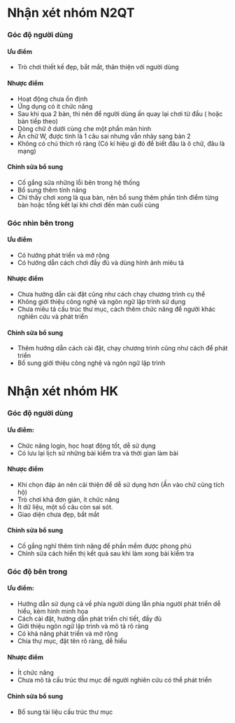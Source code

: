 # Nhận xét nhóm N2QT
### Góc độ người dùng
#### Ưu điểm
- Trò chơi thiết kế đẹp, bắt mắt, thân thiện với người dùng

#### Nhược điểm
- Hoạt động chưa ổn định
- Ứng dụng có ít chức năng
- Sau khi qua 2 bàn, thì nên để người dùng ấn quay lại chơi từ đầu ( hoặc bàn tiếp theo)
- Dòng chữ ở dưới cùng che một phần màn hình
- Ấn chữ W, được tính là 1 câu sai nhưng vẫn nhảy sang bàn 2
- Không có chú thích rõ ràng (Có kí hiệu gì đó để biết đâu là ô chữ, đâu là mạng)

#### Chỉnh sửa bổ sung
- Cố gắng sửa những lỗi bên trong hệ thống
- Bổ sung thêm tính năng
- Chỉ thấy chơi xong là qua bàn, nên bổ sung thêm phần tính điểm từng bàn hoặc tổng kết lại khi chơi đến màn cuối cùng

### Góc nhìn bên trong
#### Ưu điểm
- Có hướng phát triển và mở rộng
- Có hướng dẫn cách chơi đầy đủ và dùng hình ảnh miêu tả

#### Nhược điểm
- Chưa hướng dẫn cài đặt cũng như cách chạy chương trình cụ thể
- Không giới thiệu công nghệ và ngôn ngữ lập trình sử dụng
- Chưa miêu tả cấu trúc thư mục, cách thêm chức năng để người khác nghiên cứu và phát triển

#### Chỉnh sửa bổ sung
- Thêm hướng dẫn cách cài đặt, chạy chương trình cũng như cách để phát triển
- Bổ sung giới thiệu công nghệ và ngôn ngữ lập trình

# Nhận xét nhóm HK
### Góc độ người dùng
#### Ưu điểm:
- Chức năng login, học hoạt động tốt, dễ sử dụng
- Có lưu lại lịch sử những bài kiểm tra và thời gian làm bài

#### Nhược điểm
- Khi chọn đáp án nên cải thiện để dễ sử dụng hơn (Ấn vào chữ cũng tích hộ)
- Trò chơi khá đơn giản, ít chức năng
- Ít dữ liệu, một số câu còn sai sót.
- Giao diện chưa đẹp, bắt mắt

#### Chỉnh sửa bổ sung
- Cố gắng nghĩ thêm tính năng để phần mềm được phong phú
- Chỉnh sửa cách hiển thị kết quả sau khi làm xong bài kiểm tra

### Góc độ bên trong
#### Ưu điểm:
- Hướng dẫn sử dụng cả về phía người dùng lẫn phía người phát triển dễ hiểu, kèm hình minh họa
- Cách cài đặt, hướng dẫn phát triển chi tiết, đầy đủ
- Giới thiệu ngôn ngữ lập trình và mô tả rõ ràng
- Có khả năng phát triển và mở rộng
- Chia thự mục, đặt tên rõ ràng, dễ hiểu

#### Nhược điểm
- Ít chức năng
- Chưa mô tả cấu trúc thư mục để người nghiên cứu có thể phát triển

#### Chỉnh sửa bổ sung
- Bổ sung tài liệu cấu trúc thư mục


